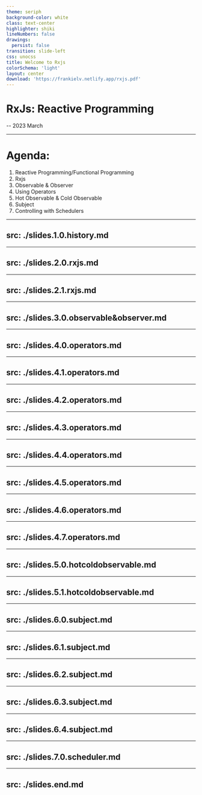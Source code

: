 ```yaml
---
theme: seriph
background-color: white
class: text-center
highlighter: shiki
lineNumbers: false
drawings:
  persist: false
transition: slide-left
css: unocss
title: Welcome to Rxjs
colorSchema: 'light'
layout: center
download: 'https://frankielv.netlify.app/rxjs.pdf'
---
```

# RxJs: Reactive Programming
-- 2023 March

<!--
同学们好，欢迎参加金兰的定制班课程，今年是我工作的第十二个年头，也是在金兰软件的第6年。作为金兰软件的成员，还是很自豪，有一群志同道合的同事和良好的工作学习氛围。希望在座中的你们，在未来也有机会加入。
接下来一段时间会由我给大家讲解关于Rxjs和Angular的课程内容，希望大家能够有所收获。

按照惯例，我们需要先做下考勤。
-->
---

# Agenda:
1. Reactive Programming/Functional Programming
2. Rxjs
3. Observable & Observer
4. Using Operators
5. Hot Observable & Cold Observable
6. Subject
7. Controlling with Schedulers

<!--
1.今天的主讲内容是Rxjs，Rxjs是专门用于处理数据的js框架，后续我们还会讲到主要用于处理UI界面的Angular框架，两个框架的结合使用，就可以创造出功能强大的前端页面。 
2. 学习这些框架，一定需要有一个相对不错的js， typescript的基础。如果有同学对于基础内容还是很懵懂，最后课余时间好好复习理解下
3. 这次课程的主要内容有以下这些。
4. 首先会介绍一下各种不同编程风格的历史，有一个初步的认识，然后会详细介绍一下Rxjs，及如何使用它，这其中包括了“observable和observer， 可被观察对象和观察对象，冷热可被观察对象，如何使用操作符，如何使用subject实现多播，如何通过schedule控制数据发布节奏”
-->

---
src: ./slides.1.0.history.md
---

---
src: ./slides.2.0.rxjs.md
---

---
src: ./slides.2.1.rxjs.md
---

---
src: ./slides.3.0.observable&observer.md
---

---
src: ./slides.4.0.operators.md
---

---
src: ./slides.4.1.operators.md
---

---
src: ./slides.4.2.operators.md
---

---
src: ./slides.4.3.operators.md
---

---
src: ./slides.4.4.operators.md
---

---
src: ./slides.4.5.operators.md
---

---
src: ./slides.4.6.operators.md
---

---
src: ./slides.4.7.operators.md
---

---
src: ./slides.5.0.hotcoldobservable.md
---

---
src: ./slides.5.1.hotcoldobservable.md
---

---
src: ./slides.6.0.subject.md
---

---
src: ./slides.6.1.subject.md
---

---
src: ./slides.6.2.subject.md
---

---
src: ./slides.6.3.subject.md
---

---
src: ./slides.6.4.subject.md
---

---
src: ./slides.7.0.scheduler.md
---

---
src: ./slides.end.md
---


